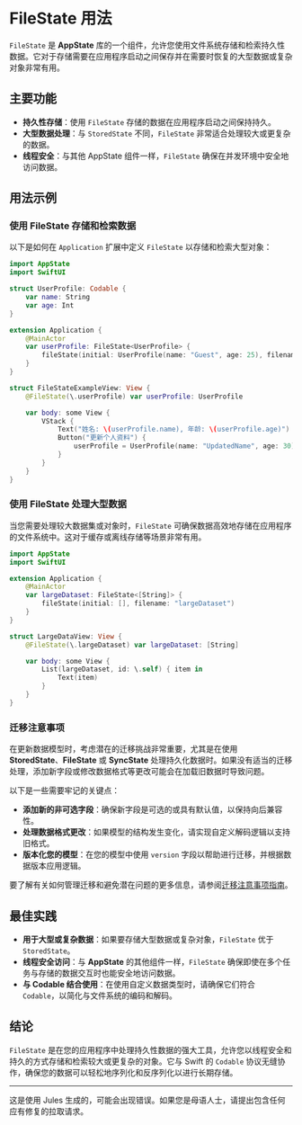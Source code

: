 # FileState 用法

`FileState` 是 **AppState** 库的一个组件，允许您使用文件系统存储和检索持久性数据。它对于存储需要在应用程序启动之间保存并在需要时恢复的大型数据或复杂对象非常有用。

## 主要功能

- **持久性存储**：使用 `FileState` 存储的数据在应用程序启动之间保持持久。
- **大型数据处理**：与 `StoredState` 不同，`FileState` 非常适合处理较大或更复杂的数据。
- **线程安全**：与其他 AppState 组件一样，`FileState` 确保在并发环境中安全地访问数据。

## 用法示例

### 使用 FileState 存储和检索数据

以下是如何在 `Application` 扩展中定义 `FileState` 以存储和检索大型对象：

```swift
import AppState
import SwiftUI

struct UserProfile: Codable {
    var name: String
    var age: Int
}

extension Application {
    @MainActor
    var userProfile: FileState<UserProfile> {
        fileState(initial: UserProfile(name: "Guest", age: 25), filename: "userProfile")
    }
}

struct FileStateExampleView: View {
    @FileState(\.userProfile) var userProfile: UserProfile

    var body: some View {
        VStack {
            Text("姓名: \(userProfile.name), 年龄: \(userProfile.age)")
            Button("更新个人资料") {
                userProfile = UserProfile(name: "UpdatedName", age: 30)
            }
        }
    }
}
```

### 使用 FileState 处理大型数据

当您需要处理较大数据集或对象时，`FileState` 可确保数据高效地存储在应用程序的文件系统中。这对于缓存或离线存储等场景非常有用。

```swift
import AppState
import SwiftUI

extension Application {
    @MainActor
    var largeDataset: FileState<[String]> {
        fileState(initial: [], filename: "largeDataset")
    }
}

struct LargeDataView: View {
    @FileState(\.largeDataset) var largeDataset: [String]

    var body: some View {
        List(largeDataset, id: \.self) { item in
            Text(item)
        }
    }
}
```

### 迁移注意事项

在更新数据模型时，考虑潜在的迁移挑战非常重要，尤其是在使用 **StoredState**、**FileState** 或 **SyncState** 处理持久化数据时。如果没有适当的迁移处理，添加新字段或修改数据格式等更改可能会在加载旧数据时导致问题。

以下是一些需要牢记的关键点：
- **添加新的非可选字段**：确保新字段是可选的或具有默认值，以保持向后兼容性。
- **处理数据格式更改**：如果模型的结构发生变化，请实现自定义解码逻辑以支持旧格式。
- **版本化您的模型**：在您的模型中使用 `version` 字段以帮助进行迁移，并根据数据版本应用逻辑。

要了解有关如何管理迁移和避免潜在问题的更多信息，请参阅[迁移注意事项指南](migration-considerations.md)。


## 最佳实践

- **用于大型或复杂数据**：如果要存储大型数据或复杂对象，`FileState` 优于 `StoredState`。
- **线程安全访问**：与 **AppState** 的其他组件一样，`FileState` 确保即使在多个任务与存储的数据交互时也能安全地访问数据。
- **与 Codable 结合使用**：在使用自定义数据类型时，请确保它们符合 `Codable`，以简化与文件系统的编码和解码。

## 结论

`FileState` 是在您的应用程序中处理持久性数据的强大工具，允许您以线程安全和持久的方式存储和检索较大或更复杂的对象。它与 Swift 的 `Codable` 协议无缝协作，确保您的数据可以轻松地序列化和反序列化以进行长期存储。

---
这是使用 Jules 生成的，可能会出现错误。如果您是母语人士，请提出包含任何应有修复的拉取请求。
